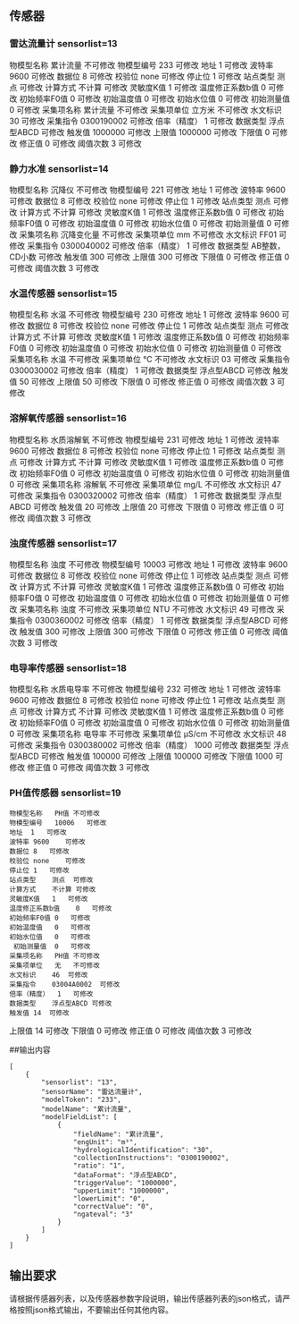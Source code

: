 ## 传感器
### 雷达流量计  sensorlist=13
物模型名称	累计流量	不可修改
物模型编号	233	可修改
地址	1	可修改
波特率	9600	可修改
数据位	8	可修改
校验位	none	可修改
停止位	1	可修改
站点类型	测点	可修改
计算方式	不计算	可修改
灵敏度K值	1	可修改
温度修正系数b值	0	可修改
初始频率F0值	0	可修改
初始温度值	0	可修改
初始水位值	0	可修改
初始测量值	0	可修改
采集项名称	累计流量	不可修改
采集项单位	立方米	不可修改
水文标识	30	可修改
采集指令	0300190002	可修改
倍率（精度）	1	可修改
数据类型	浮点型ABCD	可修改
触发值	1000000	可修改
上限值	1000000	可修改
下限值	0	可修改
修正值	0	可修改
阈值次数	3	可修改


### 静力水准  sensorlist=14
物模型名称	沉降仪	不可修改
物模型编号	221	可修改
地址	1	可修改
波特率	9600	可修改
数据位	8	可修改
校验位	none	可修改
停止位	1	可修改
站点类型	测点	可修改
计算方式	不计算	可修改
灵敏度K值	1	可修改
温度修正系数b值	0	可修改
初始频率F0值	0	可修改
初始温度值	0	可修改
初始水位值	0	可修改
 初始测量值	0	可修改
采集项名称	沉降变化量	不可修改
采集项单位	mm	不可修改
水文标识	FF01	可修改
采集指令	0300040002	可修改
倍率（精度）	1	可修改
数据类型	AB整数，CD小数	可修改
触发值	300	可修改
上限值	300	可修改
下限值	0	可修改
修正值	0	可修改
阈值次数	3	可修改

### 水温传感器  sensorlist=15
物模型名称	水温	不可修改
物模型编号	230	可修改
地址	1	可修改
波特率	9600	可修改
数据位	8	可修改
校验位	none	可修改
停止位	1	可修改
站点类型	测点	可修改
计算方式	不计算	可修改
灵敏度K值	1	可修改
温度修正系数b值	0	可修改
初始频率F0值	0	可修改
初始温度值	0	可修改
初始水位值	0	可修改
 初始测量值	0	可修改
采集项名称	水温	不可修改
采集项单位	℃	不可修改
水文标识	03	可修改
采集指令	0300030002	可修改
倍率（精度）	1	可修改
数据类型	浮点型ABCD	可修改
触发值	50	可修改
上限值	50	可修改
下限值	0	可修改
修正值	0	可修改
阈值次数	3	可修改

### 溶解氧传感器  sensorlist=16
物模型名称	水质溶解氧	不可修改
物模型编号	231	可修改
地址	1	可修改
波特率	9600	可修改
数据位	8	可修改
校验位	none	可修改
停止位	1	可修改
站点类型	测点	可修改
计算方式	不计算	可修改
灵敏度K值	1	可修改
温度修正系数b值	0	可修改
初始频率F0值	0	可修改
初始温度值	0	可修改
初始水位值	0	可修改
 初始测量值	0	可修改
采集项名称	溶解氧	不可修改
采集项单位	mg/L	不可修改
水文标识	47	可修改
采集指令	0300320002	可修改
倍率（精度）	1	可修改
数据类型	浮点型ABCD	可修改
触发值	20	可修改
上限值	20	可修改
下限值	0	可修改
修正值	0	可修改
阈值次数	3	可修改

### 浊度传感器  sensorlist=17
物模型名称	浊度	不可修改
物模型编号	10003	可修改
地址	1	可修改
波特率	9600	可修改
数据位	8	可修改
校验位	none	可修改
停止位	1	可修改
站点类型	测点	可修改
计算方式	不计算	可修改
灵敏度K值	1	可修改
温度修正系数b值	0	可修改
初始频率F0值	0	可修改
初始温度值	0	可修改
初始水位值	0	可修改
 初始测量值	0	可修改
采集项名称	浊度	不可修改
采集项单位	NTU	不可修改
水文标识	49	可修改
采集指令	0300360002	可修改
倍率（精度）	1	可修改
数据类型	浮点型ABCD	可修改
触发值	300	可修改
上限值	300	可修改
下限值	0	可修改
修正值	0	可修改
阈值次数	3	可修改

### 电导率传感器  sensorlist=18
物模型名称	水质电导率	不可修改
物模型编号	232	可修改
地址	1	可修改
波特率	9600	可修改
数据位	8	可修改
校验位	none	可修改
停止位	1	可修改
站点类型	测点	可修改
计算方式	不计算	可修改
灵敏度K值	1	可修改
温度修正系数b值	0	可修改
初始频率F0值	0	可修改
初始温度值	0	可修改
初始水位值	0	可修改
 初始测量值	0	可修改
采集项名称	电导率	不可修改
采集项单位	μS/cm	不可修改
水文标识	48	可修改
采集指令	0300380002	可修改
倍率（精度）	1000	可修改
数据类型	浮点型ABCD	可修改
触发值	100000	可修改
上限值	100000	可修改
下限值	1000	可修改
修正值	0	可修改
阈值次数	3	可修改

### PH值传感器  sensorlist=19
	物模型名称	PH值	不可修改
	物模型编号	10006	可修改
	地址	1	可修改
	波特率	9600	可修改
	数据位	8	可修改
	校验位	none	可修改
	停止位	1	可修改
	站点类型	测点	可修改
	计算方式	不计算	可修改
	灵敏度K值	1	可修改
	温度修正系数b值	0	可修改
	初始频率F0值	0	可修改
	初始温度值	0	可修改
	初始水位值	0	可修改
	 初始测量值	0	可修改
	采集项名称	PH值	不可修改
	采集项单位	无	不可修改
	水文标识	46	可修改
	采集指令	03004A0002	可修改
	倍率（精度）	1	可修改
	数据类型	浮点型ABCD	可修改
	触发值	14	可修改
上限值	14	可修改
下限值	0	可修改
修正值	0	可修改
阈值次数	3	可修改


##输出内容
```
[
    {
        "sensorlist": "13",
        "sensorName": "雷达流量计",
        "modelToken": "233",
        "modelName": "累计流量",
        "modelFieldList": [
            {
                "fieldName": "累计流量",
                "engUnit": "m³",
                "hydrologicalIdentification": "30",
                "collectionInstructions": "0300190002",
                "ratio": "1",
                "dataFormat": "浮点型ABCD",
                "triggerValue": "1000000",
                "upperLimit": "1000000",
                "lowerLimit": "0",
                "correctValue": "0",
                "ngateval": "3"
            }
        ]
    }
]
```

## 输出要求
请根据传感器列表，以及传感器参数字段说明，输出传感器列表的json格式，请严格按照json格式输出，不要输出任何其他内容。


